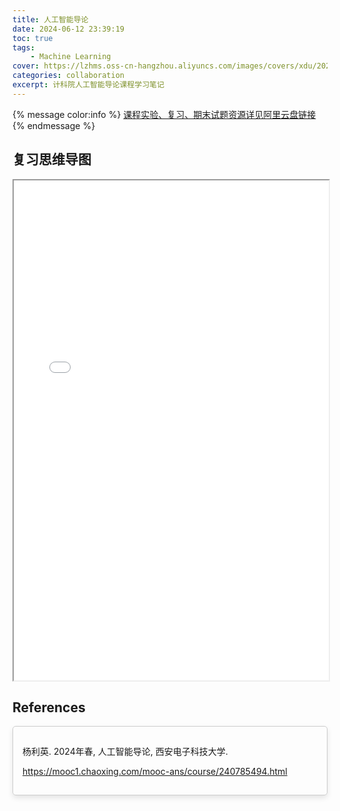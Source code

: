 ```yaml
---
title: 人工智能导论
date: 2024-06-12 23:39:19
toc: true
tags: 
    - Machine Learning
cover: https://lzhms.oss-cn-hangzhou.aliyuncs.com/images/covers/xdu/202406210005896.jpg
categories: collaboration
excerpt: 计科院人工智能导论课程学习笔记
---
```


{% message color:info %}
[课程实验、复习、期末试题资源详见阿里云盘链接](https://www.alipan.com/s/cPEiJgX3GCh)
{% endmessage %}

## 复习思维导图
<iframe src="/pdfjs/web/viewer.html?file=/pdf/collaboration/AIIntroduction.pdf" style='width:100%;height:800px'></iframe>

## References

<div style="border: 1px solid #ccc; padding: 15px; border-radius: 5px; box-shadow: 0px 4px 8px rgba(0, 0, 0, 0.1);">
    <p>杨利英. 2024年春, 人工智能导论, 西安电子科技大学.</p>
    <p>
        <a href="https://mooc1.chaoxing.com/mooc-ans/course/240785494.html">
            https://mooc1.chaoxing.com/mooc-ans/course/240785494.html
        </a>
    </p>
</div>